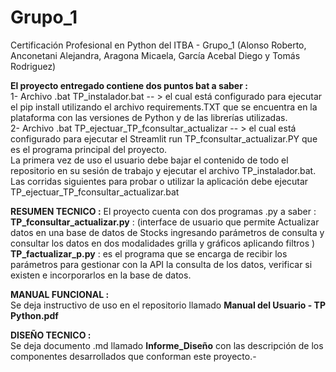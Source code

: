 # Grupo_1
Certificación Profesional en Python del ITBA - Grupo_1 (Alonso Roberto, Anconetani Alejandra, Aragona Micaela, García Acebal Diego y Tomás Rodriguez)

**El proyecto entregado contiene dos puntos bat a saber :**   
1- Archivo .bat TP_instalador.bat -- > el cual está configurado para ejecutar el pip install utilizando el archivo requirements.TXT que se encuentra en la plataforma con las versiones de Python y de las librerías utilizadas.  
2- Archivo .bat TP_ejectuar_TP_fconsultar_actualizar -- > el cual está configurado para ejecutar el Streamlit run TP_fconsultar_actualizar.PY que es el programa principal del proyecto.  
La primera vez de uso el usuario debe bajar el contenido de todo el repositorio en su sesión de trabajo y ejecutar el archivo TP_instalador.bat.    
Las corridas siguientes para probar o utilizar la aplicación debe ejecutar TP_ejectuar_TP_fconsultar_actualizar.bat  


**RESUMEN TECNICO :**
El proyecto cuenta con dos programas .py a saber :  
**TP_fconsultar_actualizar.py** : (interface de usuario que permite Actualizar datos en una base de datos de Stocks ingresando parámetros de consulta y consultar los datos en dos modalidades grilla y gráficos aplicando filtros )   
**TP_factualizar_p.py** : es el programa que se encarga de recibir los parámetros para gestionar con la API la consulta de los datos, verificar si existen e incorporarlos en la base de datos.  

**MANUAL FUNCIONAL :**  
Se deja instructivo de uso en el repositorio llamado **Manual del Usuario - TP Python.pdf**  

**DISEÑO TECNICO :**  
Se deja documento .md llamado **Informe_Diseño** con las descripción de los componentes desarrollados que conforman este proyecto.-   
